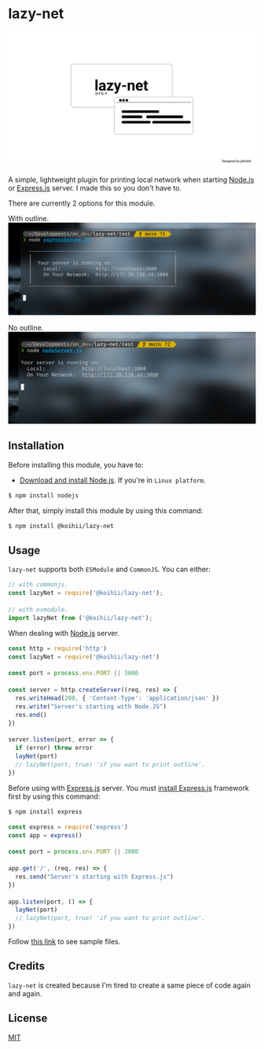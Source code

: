 # lazy-net

![lazy-net-image](./images/lazy-net.png)

A simple, lightweight plugin for printing local network when starting [Node.js](https://nodejs.org/en/) or [Express.js](https://expressjs.com/) server. I made this so you don't have to.

There are currently 2 options for this module.

With outline.
![with-outline-image](./images/with-outline.png)

No outline.
![no-outline-image](./images/no-outline.png)

## Installation

Before installing this module, you have to:

- [Download and install Node.js](https://nodejs.org/en/download). If you're in `Linux platform`.

```bash
$ npm install nodejs
```

After that, simply install this module by using this command:

```bash
$ npm install @koihii/lazy-net
```

## Usage

`lazy-net` supports both `ESModule` and `CommonJS`. You can either:

```js
// with commonjs.
const lazyNet = require('@koihii/lazy-net');

// with esmodule.
import lazyNet from ('@koihii/lazy-net');
```

When dealing with [Node.js](https://nodejs.org/en/) server.

```js
const http = require('http')
const lazyNet = require('@koihii/lazy-net')

const port = process.env.PORT || 3000

const server = http.createServer((req, res) => {
  res.writeHead(200, { 'Content-Type': 'application/json' })
  res.write("Server's starting with Node.JS")
  res.end()
})

server.listen(port, error => {
  if (error) throw error
  layNet(port)
  // lazyNet(port, true) 'if you want to print outline'.
})
```

Before using with [Express.js](https://expressjs.com) server. You must [install Express.js](https://expressjs.com/en/starter/installing.html) framework first by using this command:

```bash
$ npm install express
```

```js
const express = require('express')
const app = express()

const port = process.env.PORT || 3000

app.get('/', (req, res) => {
  res.send("Server's starting with Express.js")
})

app.listen(port, () => {
  layNet(port)
  // lazyNet(port, true) 'if you want to print outline'.
})
```

Follow [this link](https://github.com/Koihii/lazy-net/tree/main/test) to see sample files.

## Credits

`lazy-net` is created because I'm tired to create a same piece of code again and again.

## License

[MIT](LICENSE)
